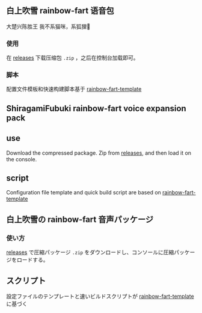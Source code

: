 ## 白上吹雪 rainbow-fart 语音包

大楚兴陈胜王 我不系猫咪，系狐狸🌽

### 使用
在 [releases](https://github.com/fz6m/fubuki-rainbow-fart/releases) 下载压缩包 `.zip` ，之后在控制台加载即可。

### 脚本
配置文件模板和快速构建脚本基于 [rainbow-fart-template](https://github.com/fz6m/rainbow-fart-template)

## ShiragamiFubuki rainbow-fart voice expansion pack

## use
Download the compressed package. Zip from [releases](https://github.com/fz6m/fubuki-rainbow-fart/releases), and then load it on the console.

## script
Configuration file template and quick build script are based on [rainbow-fart-template](https://github.com/fz6m/rainbow-fart-template)

## 白上吹雪の rainbow-fart 音声パッケージ

### 使い方
 [releases](https://github.com/fz6m/fubuki-rainbow-fart/releases) で圧縮パッケージ `.zip` をダウンロードし、コンソールに圧縮パッケージをロードする。

## スクリプト
設定ファイルのテンプレートと速いビルドスクリプトが [rainbow-fart-template](https://github.com/fz6m/rainbow-fart-template) に基づく
